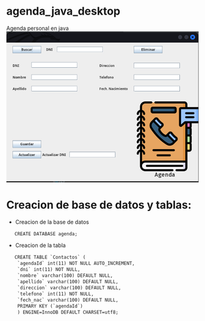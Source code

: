 # agenda_java_desktop
Agenda personal en java
![Demo](./img/agendaExample.png)
# Creacion de base de datos y tablas:
 * Creacion de la base de datos
~~~
   CREATE DATABASE agenda;
~~~
 * Creacion de la tabla
~~~
   CREATE TABLE `Contactos` (
    `agendaId` int(11) NOT NULL AUTO_INCREMENT,
    `dni` int(11) NOT NULL,
    `nombre` varchar(100) DEFAULT NULL,
    `apellido` varchar(100) DEFAULT NULL,
    `direccion` varchar(100) DEFAULT NULL,
    `telefono` int(11) NOT NULL,
    `fech_nac` varchar(100) DEFAULT NULL,
    PRIMARY KEY (`agendaId`)
    ) ENGINE=InnoDB DEFAULT CHARSET=utf8;
~~~
